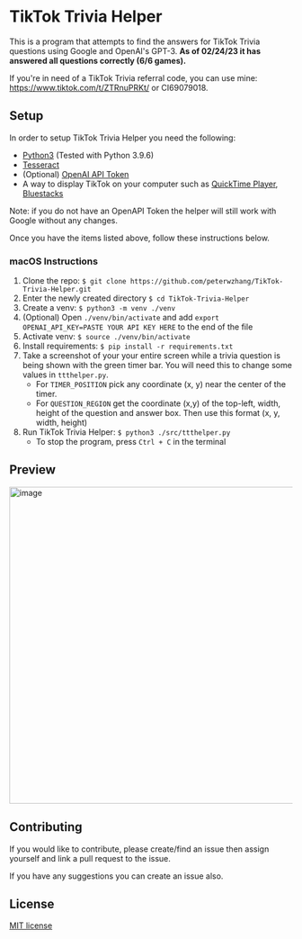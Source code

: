 # TikTok Trivia Helper

This is a program that attempts to find the answers for TikTok Trivia questions using Google and OpenAI's GPT-3. **As of 02/24/23 it has answered all questions correctly (6/6 games).**

If you're in need of a TikTok Trivia referral code, you can use mine: <https://www.tiktok.com/t/ZTRnuPRKt/> or CI69079018.

## Setup

In order to setup TikTok Trivia Helper you need the following:

- [Python3](https://www.python.org/downloads/) (Tested with Python 3.9.6)
- [Tesseract](https://tesseract-ocr.github.io/tessdoc/Installation.html)
- (Optional) [OpenAI API Token](https://platform.openai.com/account/api-keys)
- A way to display TikTok on your computer such as [QuickTime Player](https://support.apple.com/downloads/quicktime), [Bluestacks](https://www.bluestacks.com/)

Note: if you do not have an OpenAPI Token the helper will still work with Google without any changes.

Once you have the items listed above, follow these instructions below.

### macOS Instructions

1. Clone the repo: `$ git clone https://github.com/peterwzhang/TikTok-Trivia-Helper.git`
2. Enter the newly created directory `$ cd TikTok-Trivia-Helper`
3. Create a venv: `$ python3 -m venv ./venv`
4. (Optional) Open `./venv/bin/activate` and add `export OPENAI_API_KEY=PASTE YOUR API KEY HERE` to the end of the file
5. Activate venv: `$ source ./venv/bin/activate`
6. Install requirements: `$ pip install -r requirements.txt`
7. Take a screenshot of your your entire screen while a trivia question is being shown with the green timer bar. You will need this to change some values in `ttthelper.py`.
    - For `TIMER_POSITION` pick any coordinate (x, y) near the center of the timer.
    - For `QUESTION_REGION` get the coordinate (x,y) of the top-left, width, height of the question and answer box. Then use this format (x, y, width, height)
8. Run TikTok Trivia Helper: `$ python3 ./src/ttthelper.py`
   - To stop the program, press `Ctrl + C` in the terminal

## Preview

<img width="563" alt="image" src="https://user-images.githubusercontent.com/46033793/221343274-bb62b2e5-5cab-4418-9972-662bb3859bc4.png">


## Contributing

If you would like to contribute, please create/find an issue then assign yourself and link a pull request to the issue.

If you have any suggestions you can create an issue also.

## License

[MIT license](./LICENSE.md)
